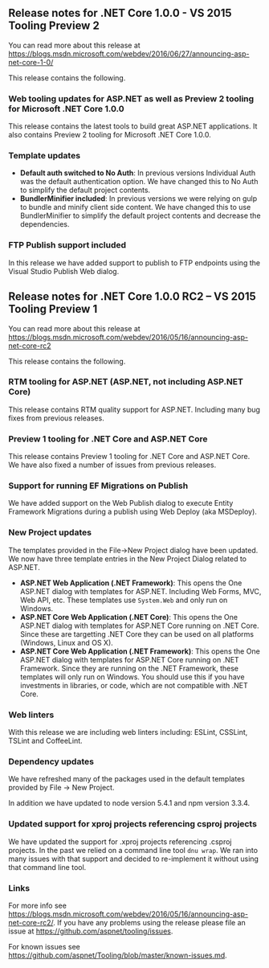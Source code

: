 ## Release notes for .NET Core 1.0.0 - VS 2015 Tooling Preview 2

You can read more about this release at https://blogs.msdn.microsoft.com/webdev/2016/06/27/announcing-asp-net-core-1-0/

This release contains the following.

### Web tooling updates for ASP.NET as well as Preview 2 tooling for Microsoft .NET Core 1.0.0

This release contains the latest tools to build great ASP.NET applications. It also contains Preview 2 tooling for Microsoft .NET Core 1.0.0.

### Template updates

 - **Default auth switched to No Auth**: In previous versions Individual Auth was the default authentication option. We have changed this to No Auth to simplify the default project contents.
 - **BundlerMinifier included**: In previous versions we were relying on gulp to bundle and minify client side content. We have changed this to use BundlerMinifier to simplify the default project contents and decrease the dependencies.

### FTP Publish support included

In this release we have added support to publish to FTP endpoints using the Visual Studio Publish Web dialog.

## Release notes for .NET Core 1.0.0 RC2 – VS 2015 Tooling Preview 1

You can read more about this release at https://blogs.msdn.microsoft.com/webdev/2016/05/16/announcing-asp-net-core-rc2

This release contains the following.

### RTM tooling for ASP.NET (ASP.NET, not including ASP.NET Core)

This release contains RTM quality support for ASP.NET. Including many bug fixes from previous releases.

### Preview 1 tooling for .NET Core and ASP.NET Core

This release contains Preview 1 tooling for .NET Core and ASP.NET Core. We have also fixed a number of issues from previous releases.

### Support for running EF Migrations on Publish

We have added support on the Web Publish dialog to execute Entity Framework Migrations during a publish using Web Deploy (aka MSDeploy).

### New Project updates

The templates provided in the File->New Project dialog have been updated. We now have three template entries in the New Project Dialog related to ASP.NET.

 - **ASP.NET Web Application (.NET Framework)**: This opens the One ASP.NET dialog with templates for ASP.NET. Including Web Forms, MVC, Web API, etc. These templates use `System.Web` and only run on Windows.
 - **ASP.NET Core Web Application (.NET Core)**: This opens the One ASP.NET dialog with templates for ASP.NET Core running on .NET Core. Since these are targetting .NET Core they can be used on all platforms (Windows, Linux and OS X). 
 - **ASP.NET Core Web Application (.NET Framework)**: This opens the One ASP.NET dialog with templates for ASP.NET Core running on .NET Framework. Since they are running on the .NET Framework, these templates will only run on Windows. You should use this if you have investments in libraries, or code, which are not compatible with .NET Core.

### Web linters

With this release we are including web linters including: ESLint, CSSLint, TSLint and CoffeeLint.

### Dependency updates

We have refreshed many of the packages used in the default templates provided by File -> New Project.

In addition we have updated to node version 5.4.1 and npm version 3.3.4.

### Updated support for xproj projects referencing csproj projects

We have updated the support for .xproj projects referencing .csproj projects. In the past we relied on a command line tool `dnu wrap`. We ran into many issues with that support and decided to re-implement it without using that command line tool.

### Links

For more info see https://blogs.msdn.microsoft.com/webdev/2016/05/16/announcing-asp-net-core-rc2/. If you have any problems using the release please file an issue at https://github.com/aspnet/tooling/issues.

For known issues see https://github.com/aspnet/Tooling/blob/master/known-issues.md.

